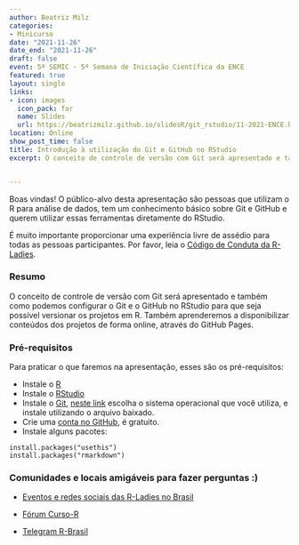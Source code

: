 ```yaml
---
author: Beatriz Milz
categories:
- Minicurso
date: "2021-11-26"
date_end: "2021-11-26"
draft: false
event: 5ª SEMIC - 5ª Semana de Iniciação Científica da ENCE
featured: true
layout: single
links:
- icon: images
  icon_pack: far
  name: Slides
  url: https://beatrizmilz.github.io/slidesR/git_rstudio/11-2021-ENCE.html
location: Online
show_post_time: false
title: Introdução à utilização do Git e GitHub no RStudio
excerpt: O conceito de controle de versão com Git será apresentado e também como podemos configurar o Git e o GitHub no RStudio para que seja possível versionar os projetos em R. Também aprenderemos a disponibilizar conteúdos dos projetos de forma online, através do GitHub Pages.


---
```



Boas vindas!
O público-alvo desta apresentação são pessoas que utilizam o R para análise de dados, tem um conhecimento básico sobre Git e GitHub e querem utilizar essas ferramentas diretamente do RStudio. 

É muito importante proporcionar uma experiência livre de assédio para todas as pessoas participantes.  Por favor, leia o [Código de Conduta da R-Ladies](https://github.com/rladies/.github/blob/master/CODE_OF_CONDUCT.md#portuguese).

### Resumo

O conceito de controle de versão com Git será apresentado e também como podemos configurar o Git e o GitHub no RStudio para que seja possível versionar os projetos em R. Também aprenderemos a disponibilizar conteúdos dos projetos de forma online, através do GitHub Pages.


### Pré-requisitos

Para praticar o que faremos na apresentação, esses são os pré-requisitos:

  - Instale o [R](https://cran.r-project.org/)
  - Instale o [RStudio](https://www.rstudio.com/products/rstudio/download/)
  - Instale o [Git](https://git-scm.com/downloads), [neste link](https://git-scm.com/downloads) escolha o sistema operacional que você utiliza, e instale utilizando o arquivo baixado.
  - Crie uma [conta no GitHub](https://github.com/), é gratuito.
  - Instale alguns pacotes:

```{r echo=TRUE, eval=FALSE}
install.packages("usethis")
install.packages("rmarkdown")
```


### Comunidades e locais amigáveis para fazer perguntas :)

- [Eventos e redes sociais das R-Ladies no Brasil](https://github.com/R-Ladies-Sao-Paulo/RLadies-Brasil)

- [Fórum Curso-R](https://discourse.curso-r.com/)

- [Telegram R-Brasil](https://t.me/rbrasiloficial)

